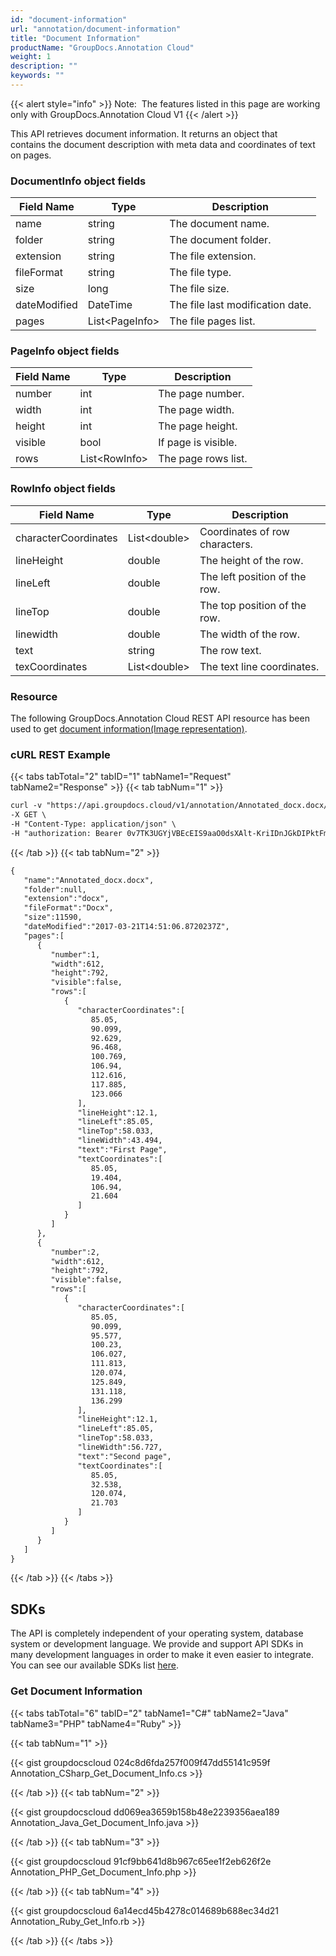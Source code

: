 ```yaml
---
id: "document-information"
url: "annotation/document-information"
title: "Document Information"
productName: "GroupDocs.Annotation Cloud"
weight: 1
description: ""
keywords: ""
---
```

{{< alert style="info" >}}
Note:  The features listed in this page are working only with GroupDocs.Annotation Cloud V1
{{< /alert >}}

This API retrieves document information. It returns an object that contains the document description with meta data and coordinates of text on pages.

### DocumentInfo object fields ###

|Field Name|Type|Description
|---|---|---
|name|string|The document name.
|folder|string|The document folder.
|extension|string|The file extension.
|fileFormat|string|The file type.
|size|long|The file size.
|dateModified|DateTime|The file last modification date.
|pages|List\<PageInfo\>|The file pages list.

### PageInfo object fields ###

|Field Name|Type|Description
|---|---|---
|number|int|The page number.
|width|int|The page width.
|height|int|The page height.
|visible|bool|If page is visible.
|rows|List\<RowInfo\>|The page rows list.

### RowInfo object fields ###

|Field Name|Type|Description
|---|---|---
|characterCoordinates|List\<double\>|Coordinates of row characters.
|lineHeight|double|The height of the row.
|lineLeft|double|The left position of the row.
|lineTop|double|The top position of the row.
|linewidth|double|The width of the row.
|text|string|The row text.
|texCoordinates|List\<double\>|The text line coordinates.

### Resource ###

The following GroupDocs.Annotation Cloud REST API resource has been used to get [document information(Image representation)](https://apireference.groupdocs.cloud/annotation/#!/ImageInfo/GetInfo).

### cURL REST Example ###

{{< tabs tabTotal="2" tabID="1" tabName1="Request" tabName2="Response" >}}
{{< tab tabNum="1" >}}

```html
curl -v "https://api.groupdocs.cloud/v1/annotation/Annotated_docx.docx/image/info" \
-X GET \
-H "Content-Type: application/json" \
-H "authorization: Bearer 0v7TK3UGYjVBEcEIS9aaO0dsXAlt-KriIDnJGkDIPktFmuu6xIuou2-eVUD4-Td9TcToDvShk9w02pWIXvyEdstxDqjSa8L2K4Pk2zgNkAoEDgDeFlpWf0k7lZ8guqUm43eAKQf43MVNyr3L6P3w1e2l9j-RJx-btpPorcZ90xY8S_b1vySsKsUxOlnwYtWc01JEXlO7TNrmfD3Eek4ch-xzi-qe4V8nofmy7RbqwHNczeP7O_9bMi1eQ68b3Rprqd4UvDCj3gqTMyAaqd-I58lJzZsHRnbZoM7icIjVQyu02bRgx7meoXB8fIWmOkUfUkiGTT3IjI4NSmARxrPPwgp2LAv-N_9H0q3nxxfZDV1vHZQP--I6vgC2UHo-YPw-mB4WRVHsUKqq04L4pdR4pCIWuluus_ydjVH_ndJlqP843eL3glt1XJez3DgXQIbHiAnqBBDqZqSZZDVUYhLDq1jN9eM"
```

{{< /tab >}}
{{< tab tabNum="2" >}}

```html
{
   "name":"Annotated_docx.docx",
   "folder":null,
   "extension":"docx",
   "fileFormat":"Docx",
   "size":11590,
   "dateModified":"2017-03-21T14:51:06.8720237Z",
   "pages":[
      {
         "number":1,
         "width":612,
         "height":792,
         "visible":false,
         "rows":[
            {
               "characterCoordinates":[
                  85.05,
                  90.099,
                  92.629,
                  96.468,
                  100.769,
                  106.94,
                  112.616,
                  117.885,
                  123.066
               ],
               "lineHeight":12.1,
               "lineLeft":85.05,
               "lineTop":58.033,
               "lineWidth":43.494,
               "text":"First Page",
               "textCoordinates":[
                  85.05,
                  19.404,
                  106.94,
                  21.604
               ]
            }
         ]
      },
      {
         "number":2,
         "width":612,
         "height":792,
         "visible":false,
         "rows":[
            {
               "characterCoordinates":[
                  85.05,
                  90.099,
                  95.577,
                  100.23,
                  106.027,
                  111.813,
                  120.074,
                  125.849,
                  131.118,
                  136.299
               ],
               "lineHeight":12.1,
               "lineLeft":85.05,
               "lineTop":58.033,
               "lineWidth":56.727,
               "text":"Second page",
               "textCoordinates":[
                  85.05,
                  32.538,
                  120.074,
                  21.703
               ]
            }
         ]
      }
   ]
}
```

{{< /tab >}}
{{< /tabs >}}

## SDKs ##

The API is completely independent of your operating system, database system or development language. We provide and support API SDKs in many development languages in order to make it even easier to integrate. You can see our available SDKs list [here](https://github.com/groupdocs-annotation-cloud).

### Get Document Information ###

{{< tabs tabTotal="6" tabID="2" tabName1="C#" tabName2="Java" tabName3="PHP" tabName4="Ruby" >}}

{{< tab tabNum="1" >}}

{{< gist groupdocscloud 024c8d6fda257f009f47dd55141c959f Annotation_CSharp_Get_Document_Info.cs >}}

{{< /tab >}}
{{< tab tabNum="2" >}}

{{< gist groupdocscloud dd069ea3659b158b48e2239356aea189 Annotation_Java_Get_Document_Info.java >}}

{{< /tab >}}
{{< tab tabNum="3" >}}

{{< gist groupdocscloud 91cf9bb641d8b967c65ee1f2eb626f2e Annotation_PHP_Get_Document_Info.php >}}

{{< /tab >}}
{{< tab tabNum="4" >}}

{{< gist groupdocscloud 6a14ecd45b4278c014689b688ec34d21 Annotation_Ruby_Get_Info.rb >}}

{{< /tab >}}
{{< /tabs >}}
